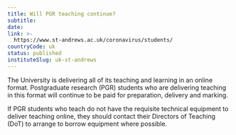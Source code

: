 ```yaml
---
title: Will PGR teaching continue?
subtitle: 
date:  
link: >-
  https://www.st-andrews.ac.uk/coronavirus/students/
countryCode: uk
status: published
instituteSlug: uk-st-andrews
---
```

The University is delivering all of its teaching and learning in an online format. Postgraduate research (PGR) students who are delivering teaching in this format will continue to be paid for preparation, delivery and marking.

If PGR students who teach do not have the requisite technical equipment to deliver teaching online, they should contact their Directors of Teaching (DoT) to arrange to borrow equipment where possible.
